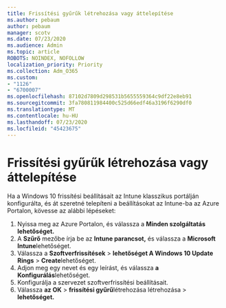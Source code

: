 ```yaml
---
title: Frissítési gyűrűk létrehozása vagy áttelepítése
ms.author: pebaum
author: pebaum
manager: scotv
ms.date: 07/23/2020
ms.audience: Admin
ms.topic: article
ROBOTS: NOINDEX, NOFOLLOW
localization_priority: Priority
ms.collection: Adm_O365
ms.custom:
- "1126"
- "6700007"
ms.openlocfilehash: 87102d7809d298531b5655559364c9df22e8eb91
ms.sourcegitcommit: 3fa780811984400c525d66edf46a3196f6290df0
ms.translationtype: MT
ms.contentlocale: hu-HU
ms.lasthandoff: 07/23/2020
ms.locfileid: "45423675"
---
```

# <a name="create-or-migrate-update-rings"></a>Frissítési gyűrűk létrehozása vagy áttelepítése

Ha a Windows 10 frissítési beállításait az Intune klasszikus portálján konfigurálta, és át szeretné telepíteni a beállításokat az Intune-ba az Azure Portalon, kövesse az alábbi lépéseket:

1.  Nyissa meg az Azure Portalon, és válassza a **Minden szolgáltatás lehetőséget.**
2.  A **Szűrő** mezőbe írja be az **Intune parancsot,** és válassza a **Microsoft Intune**lehetőséget.
3.  Válassza a **Szoftverfrissítések**   >   **lehetőséget A Windows 10 Update Rings**   >   **Create**lehetőséget.
4.  Adjon meg egy nevet és egy leírást, és válassza **a Konfigurálás**lehetőséget.
5.  Konfigurálja a szervezet szoftverfrissítési beállításait.
6.  Válassza **az OK**  >  **frissítési gyűrű**létrehozása létrehozása  >  **lehetőséget.**